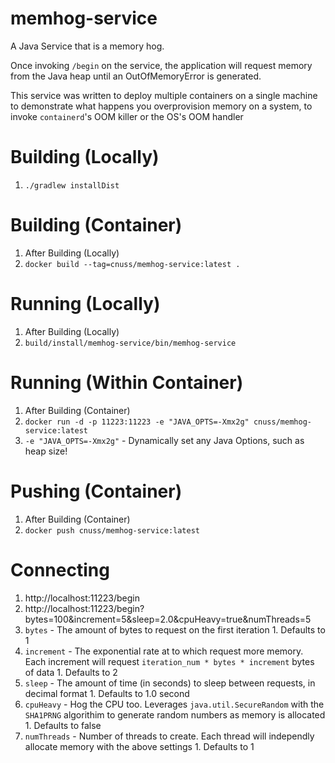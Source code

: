 # memhog-service
A Java Service that is a memory hog.

Once invoking `/begin` on the service, the application will request memory from the Java heap until an OutOfMemoryError is generated.

This service was written to deploy multiple containers on a single machine to demonstrate what happens you overprovision memory on a system, to invoke `containerd`'s OOM killer or the OS's OOM handler

# Building (Locally)
 1. `./gradlew installDist`

# Building (Container)
 1. After Building (Locally)
 1. `docker build --tag=cnuss/memhog-service:latest .`

# Running (Locally)
 1. After Building (Locally)
 1. `build/install/memhog-service/bin/memhog-service`

# Running (Within Container)
 1. After Building (Container)
 1. `docker run -d -p 11223:11223 -e "JAVA_OPTS=-Xmx2g" cnuss/memhog-service:latest`
   1. `-e "JAVA_OPTS=-Xmx2g"` -  Dynamically set any Java Options, such as heap size!

# Pushing (Container)
1. After Building (Container)
2. `docker push cnuss/memhog-service:latest`

# Connecting
 1. http://localhost:11223/begin
 1. http://localhost:11223/begin?bytes=100&increment=5&sleep=2.0&cpuHeavy=true&numThreads=5
   1. `bytes` - The amount of bytes to request on the first iteration
     1. Defaults to 1
   1. `increment` - The exponential rate at to which request more memory.  Each increment will request `iteration_num * bytes * increment` bytes of data
     1. Defaults to 2
   1. `sleep` - The amount of time (in seconds) to sleep between requests, in decimal format
     1. Defaults to 1.0 second
   1. `cpuHeavy` - Hog the CPU too.  Leverages `java.util.SecureRandom` with the `SHA1PRNG` algorithim to generate random numbers as memory is allocated
     1. Defaults to false
   1. `numThreads` - Number of threads to create.  Each thread will independly allocate memory with the above settings
     1. Defaults to 1

